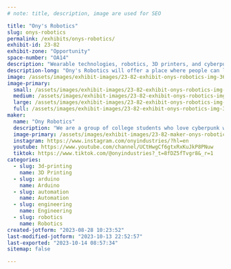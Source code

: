 ```yaml
---
# note: title, description, image are used for SEO

title: "Ony's Robotics"
slug: onys-robotics
permalink: /exhibits/onys-robotics/
exhibit-id: 23-82
exhibit-zone: "Opportunity"
space-number: "OA14"
description: "Wearable technologies, robotics, 3D printers, and cyberpunk!"
description-long: "Ony's Robotics will offer a place where people can learn and get into STEAM projects. We will be showcasing enticing robotics projects such as our various versions of Project Anita, a companion robot, or wearable technologies such as Project Alexandria, a wrist-mounted computer that allows you to control robots, store files, and view the internet!"
image: /assets/images/exhibit-images/23-82-exhibit-onys-robotics-img-3684-large.png
image-primary: 
  small: /assets/images/exhibit-images/23-82-exhibit-onys-robotics-img-3684-small.png
  medium: /assets/images/exhibit-images/23-82-exhibit-onys-robotics-img-3684-medium.png
  large: /assets/images/exhibit-images/23-82-exhibit-onys-robotics-img-3684-large.png
  full: /assets/images/exhibit-images/23-82-exhibit-onys-robotics-img-3684-full.png
maker: 
  name: "Ony Robotics"
  description: "We are a group of college students who love cyberpunk worlds and robotics! We specialize in building companion robots, wearable technologies, and love teaching people about how to get into small-scale robotics projects."
  image-primary: /assets/images/exhibit-images/23-82-maker-onys-robotics-cherryblossom-onyindusties-cap-1-medium.png
  instagram: https://www.instagram.com/onyindustries/?hl=en
  youtube: https://www.youtube.com/channel/UCtHwgCf6gtxRxKuJkP8PNuw
  tiktok: https://www.tiktok.com/@onyindustries?_t=8fDZ5fTvgr8&_r=1
categories: 
  - slug: 3d-printing
    name: 3D Printing
  - slug: arduino
    name: Arduino
  - slug: automation
    name: Automation
  - slug: engineering
    name: Engineering
  - slug: robotics
    name: Robotics
created-jotform: "2023-08-28 10:23:52"
last-modified-jotform: "2023-10-13 22:52:57"
last-exported: "2023-10-14 08:57:34"
sitemap: false

---
```

